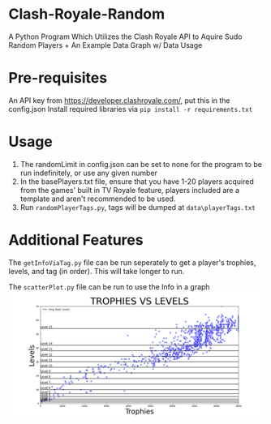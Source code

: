 # Clash-Royale-Random
A Python Program Which Utilizes the Clash Royale API to Aquire Sudo Random Players + An Example Data Graph w/ Data Usage

# Pre-requisites
An API key from https://developer.clashroyale.com/, put this in the config.json
Install required libraries via ```pip install -r requirements.txt```

# Usage
1. The randomLimit in config.json can be set to none for the program to be run indefinitely, or use any given number
2. In the basePlayers.txt file, ensure that you have 1-20 players acquired from the games' built in TV Royale feature, players included are a template and aren't recommended to be used.
3. Run ```randomPlayerTags.py```, tags will be dumped at ```data\playerTags.txt```

# Additional Features 
The ```getInfoViaTag.py``` file can be run seperately to get a player's trophies, levels, and tag (in order). This will take longer to run.

The ```scatterPlot.py``` file can be run to use the Info in a graph
![Graph](https://github.com/BorretSquared/Clash-Royale-Random/blob/main/ExampleGraph.png)

